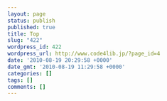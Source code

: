 ```yaml
---
layout: page
status: publish
published: true
title: Top
slug: "422"
wordpress_id: 422
wordpress_url: http://www.code4lib.jp/?page_id=4
date: '2010-08-19 20:29:58 +0000'
date_gmt: '2010-08-19 11:29:58 +0000'
categories: []
tags: []
comments: []
---
```


